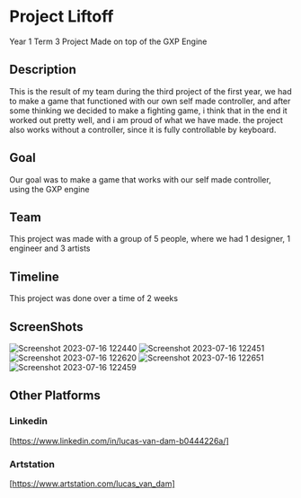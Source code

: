 # Project Liftoff
Year 1 Term 3 Project Made on top of the GXP Engine

## Description

This is the result of my team during the third project of the first year, we had to make a game that functioned with our own self made controller, and after some thinking we decided to make a fighting game, i think that in the end it worked out pretty well, and i am proud of what we have made. the project also works without a controller, since it is fully controllable by keyboard.

## Goal

Our goal was to make a game that works with our self made controller, using the GXP engine

## Team

This project was made with a group of 5 people, where we had 1 designer, 1 engineer and 3 artists

## Timeline

This project was done over a time of 2 weeks

## ScreenShots

![Screenshot 2023-07-16 122440](https://github.com/Lucas-van-Dam/Liftoff/assets/138235847/ebb79adf-9b07-4411-a2b9-9f25873349c0)
![Screenshot 2023-07-16 122451](https://github.com/Lucas-van-Dam/Liftoff/assets/138235847/35acd2d4-9b83-477c-bccb-3fe60f7c067b)
![Screenshot 2023-07-16 122620](https://github.com/Lucas-van-Dam/Liftoff/assets/138235847/02cdbf2b-48df-4fa1-9b85-8ef97de9197e)
![Screenshot 2023-07-16 122651](https://github.com/Lucas-van-Dam/Liftoff/assets/138235847/96b2e90a-c168-4d2a-ba8c-55b9c1df084a)
![Screenshot 2023-07-16 122459](https://github.com/Lucas-van-Dam/Liftoff/assets/138235847/cf913f06-89e9-4e73-b837-73eace2cbf8a)

## Other Platforms

### Linkedin
[https://www.linkedin.com/in/lucas-van-dam-b0444226a/]

### Artstation
[https://www.artstation.com/lucas_van_dam]

